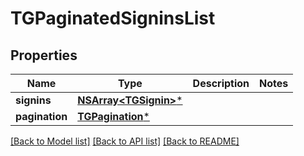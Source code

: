 # TGPaginatedSigninsList

## Properties
Name | Type | Description | Notes
------------ | ------------- | ------------- | -------------
**signins** | [**NSArray&lt;TGSignin&gt;***](TGSignin.md) |  | 
**pagination** | [**TGPagination***](TGPagination.md) |  | 

[[Back to Model list]](../README.md#documentation-for-models) [[Back to API list]](../README.md#documentation-for-api-endpoints) [[Back to README]](../README.md)


